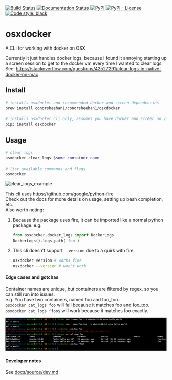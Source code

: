 [![Build Status](https://github.com/ConorSheehan1/osxdocker/workflows/ci/badge.svg)](https://github.com/ConorSheehan1/osxdocker/actions/)
[![Documentation Status](https://readthedocs.org/projects/osxdocker/badge/?version=latest)](https://osxdocker.readthedocs.io)
[![PyPI](https://img.shields.io/pypi/v/osxdocker)](https://pypi.org/project/osxdocker/)
[![PyPI - License](https://img.shields.io/pypi/l/osxdocker)](https://opensource.org/licenses/MIT)
[![Code style: black](https://img.shields.io/badge/code%20style-black-000000.svg)](https://github.com/psf/black)

# osxdocker
A CLI for working with docker on OSX

Currently it just handles docker logs, because I found it annoying starting up a screen session to get to the docker vm every time I wanted to clear logs. 
See: https://stackoverflow.com/questions/42527291/clear-logs-in-native-docker-on-mac

## Install
```bash
# installs osxdocker and recommended docker and screen dependencies
brew install conorsheehan1/conorsheehan1/osxdocker

# installs osxdocker cli only, assumes you have docker and screen on your path
pip3 install osxdocker
```

## Usage
```bash
# clear logs
osxdocker clear_logs $some_container_name

# list available commands and flags
osxdocker
```

![clear_logs_example](docs/source/images/clear_logs_example.png)

This cli uses https://github.com/google/python-fire  
Check out the docs for more details on usage, setting up bash completion, etc.  
Also worth noting:
1. Because the package uses fire, it can be imported like a normal python package. e.g.
    ```python
    from osxdocker.docker_logs import DockerLogs
    DockerLogs().logs_path('foo')
    ```
2. This cli doesn't support `--version` due to a quirk with fire.
    ```bash
    osxdocker version # works fine
    osxdocker --version # won't work
    ```

#### Edge cases and gotchas
Container names are unique, but containers are filtered by regex, so you can still run into issues.  
e.g. You have two containers, named foo and foo_too.  
`osxdocker cat_logs foo` will fail because it matches foo and foo_too.  
`osxdocker cat_logs ^foo$` will work because it matches foo exactly.

![multiple_container_error](docs/source/images/multiple_container_error.png)

#### Developer notes
See [docs/source/dev.md](docs/source/dev.md)
